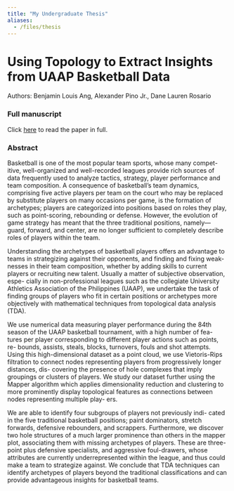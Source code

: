 ```yaml
---
title: "My Undergraduate Thesis"
aliases:
  - /files/thesis
---
```


# Using Topology to Extract Insights from UAAP Basketball Data
Authors: Benjamin Louis Ang, Alexander Pino Jr., Dane Lauren Rosario

### Full manuscript

Click [here](/files/Ang_Pino_Rosario_Manuscript_430.pdf) to read the paper in full.

### Abstract

Basketball is one of the most popular team sports, whose many compet-
itive, well-organized and well-recorded leagues provide rich sources of data
frequently used to analyze tactics, strategy, player performance and team
composition. A consequence of basketball’s team dynamics, comprising five
active players per team on the court who may be replaced by substitute
players on many occasions per game, is the formation of archetypes; players
are categorized into positions based on roles they play, such as point-scoring,
rebounding or defense. However, the evolution of game strategy has meant
that the three traditional positions, namely—guard, forward, and center, are
no longer sufficient to completely describe roles of players within the team.

Understanding the archetypes of basketball players offers an advantage to
teams in strategizing against their opponents, and finding and fixing weak-
nesses in their team composition, whether by adding skills to current players
or recruiting new talent. Usually a matter of subjective observation, espe-
cially in non-professional leagues such as the collegiate University Athletics
Association of the Philippines (UAAP), we undertake the task of finding
groups of players who fit in certain positions or archetypes more objectively
with mathematical techniques from topological data analysis (TDA).

We use numerical data measuring player performance during the 84th
season of the UAAP basketball tournament, with a high number of fea-
tures per player corresponding to different player actions such as points, re-
bounds, assists, steals, blocks, turnovers, fouls and shot attempts. Using this
high-dimensional dataset as a point cloud, we use Vietoris-Rips filtration to
connect nodes representing players from progressively longer distances, dis-
covering the presence of hole complexes that imply groupings or clusters of
players. We study our dataset further using the Mapper algorithm which
applies dimensionality reduction and clustering to more prominently display
topological features as connections between nodes representing multiple play-
ers.

We are able to identify four subgroups of players not previously indi-
cated in the five traditional basketball positions; paint dominators, stretch
forwards, defensive rebounders, and scrappers. Furthermore, we discover two
hole structures of a much larger prominence than others in the mapper plot,
associating them with missing archetypes of players. These are three-point
plus defensive specialists, and aggressive foul-drawers, whose attributes are
currently underrepresented within the league, and thus could make a team to
strategize against. We conclude that TDA techniques can identify archetypes
of players beyond the traditional classifications and can provide advantageous
insights for basketball teams.